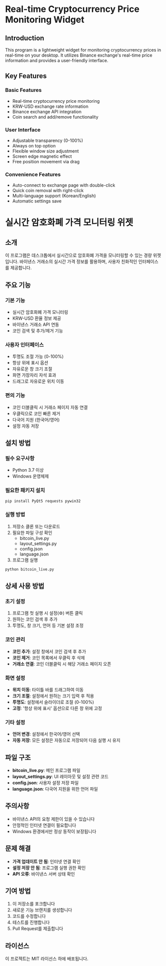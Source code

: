# Real-time Cryptocurrency Price Monitoring Widget

## Introduction
This program is a lightweight widget for monitoring cryptocurrency prices in real-time on your desktop. It utilizes Binance exchange's real-time price information and provides a user-friendly interface.

## Key Features

### Basic Features
- Real-time cryptocurrency price monitoring
- KRW-USD exchange rate information
- Binance exchange API integration
- Coin search and add/remove functionality

### User Interface
- Adjustable transparency (0-100%)
- Always on top option
- Flexible window size adjustment
- Screen edge magnetic effect
- Free position movement via drag

### Convenience Features
- Auto-connect to exchange page with double-click
- Quick coin removal with right-click
- Multi-language support (Korean/English)
- Automatic settings save



# 실시간 암호화폐 가격 모니터링 위젯

## 소개
이 프로그램은 데스크톱에서 실시간으로 암호화폐 가격을 모니터링할 수 있는 경량 위젯입니다. 바이낸스 거래소의 실시간 가격 정보를 활용하며, 사용자 친화적인 인터페이스를 제공합니다.

## 주요 기능

### 기본 기능
- 실시간 암호화폐 가격 모니터링
- KRW-USD 환율 정보 제공
- 바이낸스 거래소 API 연동
- 코인 검색 및 추가/제거 기능

### 사용자 인터페이스
- 투명도 조절 가능 (0-100%)
- 항상 위에 표시 옵션
- 자유로운 창 크기 조절
- 화면 가장자리 자석 효과
- 드래그로 자유로운 위치 이동

### 편의 기능
- 코인 더블클릭 시 거래소 페이지 자동 연결
- 우클릭으로 코인 빠른 제거
- 다국어 지원 (한국어/영어)
- 설정 자동 저장


## 설치 방법

### 필수 요구사항
- Python 3.7 이상
- Windows 운영체제

### 필요한 패키지 설치
```bash
pip install PyQt5 requests pywin32
```

### 실행 방법
1. 저장소 클론 또는 다운로드
2. 필요한 파일 구성 확인
   - bitcoin_live.py
   - layout_settings.py
   - config.json
   - language.json
3. 프로그램 실행
```bash
python bitcoin_live.py
```


## 상세 사용 방법

### 초기 설정
1. 프로그램 첫 실행 시 설정(⚙) 버튼 클릭
2. 원하는 코인 검색 후 추가
3. 투명도, 창 크기, 언어 등 기본 설정 조정

### 코인 관리
- **코인 추가**: 설정 창에서 코인 검색 후 추가
- **코인 제거**: 코인 목록에서 우클릭 후 삭제
- **거래소 연결**: 코인 더블클릭 시 해당 거래소 페이지 오픈

### 화면 설정
- **위치 이동**: 타이틀 바를 드래그하여 이동
- **크기 조절**: 설정에서 원하는 크기 입력 후 적용
- **투명도**: 설정에서 슬라이더로 조절 (0-100%)
- **고정**: '항상 위에 표시' 옵션으로 다른 창 위에 고정

### 기타 설정
- **언어 변경**: 설정에서 한국어/영어 선택
- **자동 저장**: 모든 설정은 자동으로 저장되어 다음 실행 시 유지


## 파일 구조
- **bitcoin_live.py**: 메인 프로그램 파일
- **layout_settings.py**: UI 레이아웃 및 설정 관련 코드
- **config.json**: 사용자 설정 저장 파일
- **language.json**: 다국어 지원을 위한 언어 파일


## 주의사항
- 바이낸스 API의 요청 제한이 있을 수 있습니다
- 안정적인 인터넷 연결이 필요합니다
- Windows 환경에서만 정상 동작이 보장됩니다


## 문제 해결
- **가격 업데이트 안 됨**: 인터넷 연결 확인
- **설정 저장 안 됨**: 프로그램 실행 권한 확인
- **API 오류**: 바이낸스 서버 상태 확인


## 기여 방법
1. 이 저장소를 포크합니다
2. 새로운 기능 브랜치를 생성합니다
3. 코드를 수정합니다
4. 테스트를 진행합니다
5. Pull Request를 제출합니다

## 라이선스
이 프로젝트는 MIT 라이선스 하에 배포됩니다.

